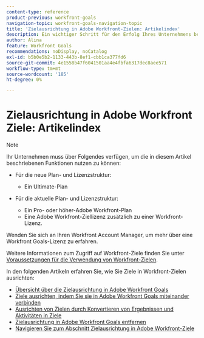 ```yaml
---
content-type: reference
product-previous: workfront-goals
navigation-topic: workfront-goals-navigation-topic
title: 'Zielausrichtung in Adobe Workfront-Zielen: Artikelindex'
description: Ein wichtiger Schritt für den Erfolg Ihres Unternehmens besteht darin, sicherzustellen, dass alle Unternehmensziele auf allen Ebenen aufeinander und auf die Gesamtstrategie abgestimmt sind. In den folgenden Artikeln erfahren Sie, wie Sie Ziele in Adobe Workfront ausrichten.
author: Alina
feature: Workfront Goals
recommendations: noDisplay, noCatalog
exl-id: b5b0e5b2-1133-443b-8ef1-cbb1ca377fd6
source-git-commit: 4e1558b47f6041501aa4e4fbfa6317dec8aee571
workflow-type: tm+mt
source-wordcount: '185'
ht-degree: 0%

---
```


# Zielausrichtung in Adobe Workfront Ziele: Artikelindex

<!--Audited P&P only: 4/2025-->

>[!NOTE]
>
>Ihr Unternehmen muss über Folgendes verfügen, um die in diesem Artikel beschriebenen Funktionen nutzen zu können:
> 
>* Für die neue Plan- und Lizenzstruktur:
>    
>   * Ein Ultimate-Plan
>      
>* Für die aktuelle Plan- und Lizenzstruktur:
>    
>   * Ein Pro- oder höher-Adobe Workfront-Plan
>   * Eine Adobe Workfront-Ziellizenz zusätzlich zu einer Workfront-Lizenz.
>    
>Wenden Sie sich an Ihren Workfront Account Manager, um mehr über eine Workfront Goals-Lizenz zu erfahren.
> 
>Weitere Informationen zum Zugriff auf Workfront-Ziele finden Sie unter [Voraussetzungen für die Verwendung von Workfront-Zielen](/help/quicksilver/workfront-goals/goal-management/access-needed-for-wf-goals.md).

In den folgenden Artikeln erfahren Sie, wie Sie Ziele in Workfront-Zielen ausrichten:

* [Übersicht über die Zielausrichtung in Adobe Workfront Goals](../../workfront-goals/goal-alignment/goal-alignment-overview.md)
* [Ziele ausrichten, indem Sie sie in Adobe Workfront Goals miteinander verbinden](../../workfront-goals/goal-alignment/align-goals-by-connecting-them.md)
* [Ausrichten von Zielen durch Konvertieren von Ergebnissen und Aktivitäten in Ziele](../../workfront-goals/goal-alignment/align-goals-by-converting-results-activities.md)
* [Zielausrichtung in Adobe Workfront Goals entfernen](../../workfront-goals/goal-alignment/remove-goal-alignment.md)
* [Navigieren Sie zum Abschnitt Zielausrichtung in Adobe Workfront-Ziele](../../workfront-goals/goal-alignment/navigate-goal-alignment-chart.md)

